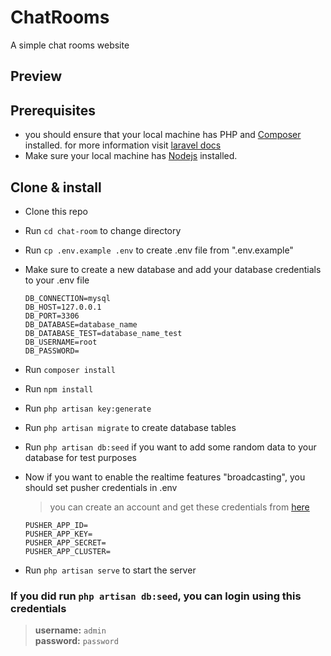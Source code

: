 # ChatRooms
A simple chat rooms website

## Preview



## Prerequisites
  - you should ensure that your local machine has PHP and [Composer](https://getcomposer.org/) installed. for more information visit [laravel docs](https://laravel.com/docs/9.x/installation)
  - Make sure your local machine has [Nodejs](https://nodejs.org/) installed.
  
## Clone & install

* Clone this repo

* Run `cd chat-room` to change directory

* Run `cp .env.example .env` to create .env file from ".env.example"

* Make sure to create a new database and add your database credentials to your .env file

  ```
  DB_CONNECTION=mysql
  DB_HOST=127.0.0.1
  DB_PORT=3306
  DB_DATABASE=database_name
  DB_DATABASE_TEST=database_name_test
  DB_USERNAME=root
  DB_PASSWORD=
  ```
* Run `composer install`

* Run `npm install`

* Run `php artisan key:generate`

* Run `php artisan migrate` to create database tables

* Run `php artisan db:seed` if you want to add some random data to your database for test purposes
 
* Now if you want to enable the realtime features "broadcasting", you should set pusher credentials in .env
   
  >you can create an account and get these credentials from [here](https://pusher.com/)
  
  ```
  PUSHER_APP_ID=
  PUSHER_APP_KEY=
  PUSHER_APP_SECRET=
  PUSHER_APP_CLUSTER=
  ```

* Run `php artisan serve` to start the server

### If you did run `php artisan db:seed`, you can login using this credentials

  >**username:** `admin`   
  >**password:** `password`
